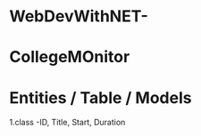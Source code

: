 # WebDevWithNET-



# CollegeMOnitor
# Entities / Table / Models
1.class -ID, Title, Start, Duration 